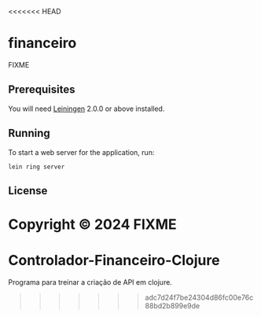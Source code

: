 <<<<<<< HEAD
# financeiro

FIXME

## Prerequisites

You will need [Leiningen][] 2.0.0 or above installed.

[leiningen]: https://github.com/technomancy/leiningen

## Running

To start a web server for the application, run:

    lein ring server

## License

Copyright © 2024 FIXME
=======
# Controlador-Financeiro-Clojure
Programa para treinar a criação de API em clojure.
>>>>>>> adc7d24f7be24304d86fc00e76c88bd2b899e9de

